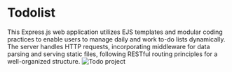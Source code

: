 # Todolist

This Express.js web application utilizes EJS templates and modular coding practices to enable users to manage daily and work to-do lists dynamically.
The server handles HTTP requests, incorporating middleware for data parsing and serving static files, following RESTful routing principles for a well-organized structure.
![Todo project](https://github.com/diorithaliti/Web-Development-Bootcamp/assets/74361197/6de8a480-ce40-403f-8387-a2c936e6f037)
